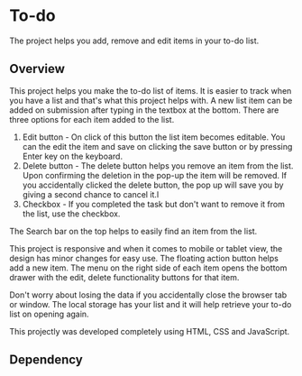# To-do
The project helps you add, remove and edit items in your to-do list.
## Overview
This project helps you make the to-do list of items. It is easier to track when you have a list and that's what this project helps with.
A new list item can be added on submission after typing in the textbox at the bottom. There are three options for each item added to the list.
1) Edit button - On click of this button the list item becomes editable. You can the edit the item and save on clicking the save button or by pressing Enter key on the keyboard.
2) Delete button - The delete button helps you remove an item from the list. Upon confirming the deletion in the pop-up the item will be removed. If you accidentally clicked the delete button, the pop up will save you by giving a second chance to cancel it.l
3) Checkbox - If you completed the task but don't want to remove it from the list, use the checkbox.

The Search bar on the top helps to easily find an item from the list.

This project is responsive and when it comes to mobile or tablet view, the design has minor changes for easy use. The floating action button helps add a new item. The menu on the right side of each item opens the bottom drawer with the edit, delete functionality buttons for that item.

Don't worry about losing the data if you accidentally close the browser tab or window. The local storage has your list and it will help retrieve your to-do list on opening again.

This projectly was developed completely using HTML, CSS and JavaScript.

## Dependency
